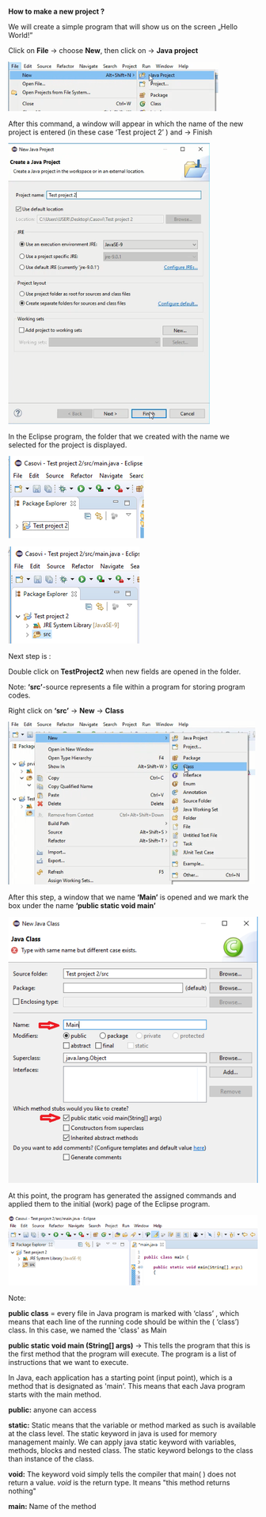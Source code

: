﻿**How to make a new project ?**

We will create a simple program that will show us on the screen „Hello World!”

Click on **File** -> choose **New**, then click on -> **Java project**

 ![screenshot of github desktop](/slike/eklips3.png)

After this command, a window will appear in which the name of the new project is entered (in these case ‘Test project 2’ ) and -> Finish

![screenshot of github desktop](/slike/eklips4.png)

In the Eclipse program, the folder that we created with the name we selected for the project is displayed.
     
![screenshot of github desktop](/slike/eklips10.png) 
 
![screenshot of github desktop](/slike/3a.png)

Next step is :

Double click on **TestProject2**  when new fields are opened in the folder.

Note: **‘src’**-source represents a file within a program for storing program codes. 

Right click on **‘src’** -> **New** -> **Class** 
 
![screenshot of github desktop](/slike/eklips5.png)

After this step, a window that we name **‘Main’** is opened and we mark the box under the name **‘public static void main’**

 ![screenshot of github desktop](/slike/eklips11.png)

At this point, the program has generated the assigned commands and applied them to the initial (work) page of the Eclipse program.
 
![screenshot of github desktop](/slike/eklips12.png)

Note: 

**public class** = every file in Јava program is marked with ‘class’ , which means that each line of the running code should be within the ( ‘class’) class. In this case, we named the 'class' as Main
 
**public static void main (String[] args)** -> This tells the program that this is the first method that the program will execute. The program is a list of instructions that we want to execute.

In Java, each application has a starting point (input point), which is a method that is designated as 'main'. This means that each Java program starts with the main method.

**public:** anyone can access
	
**static:** Static means that the variable or method marked as such is available at the class level. The static keyword in java is used for memory management mainly. We can apply java static keyword with variables, methods, blocks and nested class. The static keyword belongs to the class than instance of the class.
	
**void:** The keyword void simply tells the compiler that main( ) does not return a value. *void* is the return type. It means "this method returns nothing"
	
**main:** Name of the method
